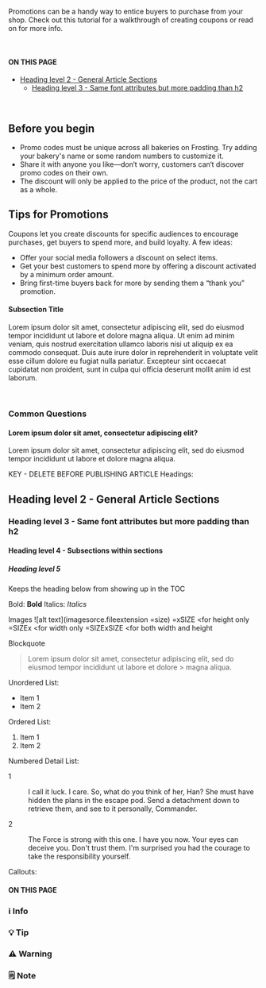 Promotions can be a handy way to entice buyers to purchase from your shop. Check out this tutorial for a walkthrough of creating coupons or read on for more info. 

<br>
<section class="index-list">
  <h4>ON THIS PAGE</h4>

- [Heading level 2 - General Article Sections](#heading-level-2---general-article-sections)
  - [Heading level 3 - Same font attributes but more padding than h2](#heading-level-3---same-font-attributes-but-more-padding-than-h2)

</section>
<br>  

## Before you begin

- Promo codes must be unique across all bakeries on Frosting. Try adding your bakery's name or some random numbers to customize it.
- Share it with anyone you like—don‘t worry, customers can‘t discover promo codes on their own.
- The discount will only be applied to the price of the product, not the cart as a whole.


## Tips for Promotions

Coupons let you create discounts for specific audiences to encourage purchases, get buyers to spend more, and build loyalty. A few ideas:

- Offer your social media followers a discount on select items.
- Get your best customers to spend more by offering a discount activated by a minimum order amount.
- Bring first-time buyers back for more by sending them a “thank you” promotion.

#### Subsection Title  

Lorem ipsum dolor sit amet, consectetur adipiscing elit, sed do eiusmod tempor incididunt ut labore et dolore magna aliqua. Ut enim ad minim veniam, quis nostrud exercitation ullamco laboris nisi ut aliquip ex ea commodo consequat. Duis aute irure dolor in reprehenderit in voluptate velit esse cillum dolore eu fugiat nulla pariatur. Excepteur sint occaecat cupidatat non proident, sunt in culpa qui officia deserunt mollit anim id est laborum.

<br>

### Common Questions

#### Lorem ipsum dolor sit amet, consectetur adipiscing elit?

Lorem ipsum dolor sit amet, consectetur adipiscing elit, sed do eiusmod tempor incididunt ut labore et dolore magna aliqua.

KEY - DELETE BEFORE PUBLISHING ARTICLE
Headings:
## Heading level 2 - General Article Sections
### Heading level 3 - Same font attributes but more padding than h2
#### Heading level 4 - Subsections within sections
##### Heading level 5
<!-- omit in toc --> Keeps the heading below from showing up in the TOC

Bold: **Bold**
Italics: *Italics*

Images
![alt text](imagesorce.fileextension =size)
=xSIZE <for height only
=SIZEx <for width only
=SIZExSIZE <for both width and height

Blockquote
> Lorem ipsum dolor sit amet, consectetur adipiscing elit, sed do eiusmod tempor incididunt ut labore et dolore > magna aliqua.

Unordered List:
- Item 1
- Item 2

Ordered List:
1. Item 1
2. Item 2

Numbered Detail List:
<dl>
<dt>1</dt>
<dd>

I call it luck. I care. So, what do you think of her, Han? She must have hidden the plans in the escape pod. Send a detachment down to retrieve them, and see to it personally, Commander.

</dd>
<dt>2</dt>
<dd>

The Force is strong with this one. I have you now. Your eyes can deceive you. Don't trust them. I'm surprised you had the courage to take the responsibility yourself.

</dd>
</dl>

Callouts:
<section class="index-list">
<h4>ON THIS PAGE</h4>

</section>

<section class="callout-blue">
<h3>ℹ Info</h3>
<p> </p>
</section>

<section class="callout">

</section>

<section class="callout-green">
<h3>💡 Tip</h3>
<p> </p>
</section>

<section class="callout-red">
<h3>⚠ Warning</h3>
<p> </p>
</section>

<section class="callout-yellow">
<h3>🗒 Note</h3>
<p> </p>
</section>